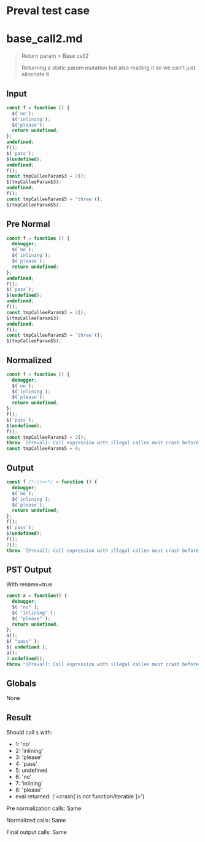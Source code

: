 # Preval test case

# base_call2.md

> Return param > Base call2
>
> Returning a static param mutation but also reading it so we can't just eliminate it

## Input

`````js filename=intro
const f = function () {
  $('no');
  $('inlining');
  $('please');
  return undefined;
};
undefined;
f();
$('pass');
$(undefined);
undefined;
f();
const tmpCalleeParam$3 = 2();
$(tmpCalleeParam$3);
undefined;
f();
const tmpCalleeParam$5 = 'three'();
$(tmpCalleeParam$5);
`````

## Pre Normal


`````js filename=intro
const f = function () {
  debugger;
  $(`no`);
  $(`inlining`);
  $(`please`);
  return undefined;
};
undefined;
f();
$(`pass`);
$(undefined);
undefined;
f();
const tmpCalleeParam$3 = 2();
$(tmpCalleeParam$3);
undefined;
f();
const tmpCalleeParam$5 = `three`();
$(tmpCalleeParam$5);
`````

## Normalized


`````js filename=intro
const f = function () {
  debugger;
  $(`no`);
  $(`inlining`);
  $(`please`);
  return undefined;
};
f();
$(`pass`);
$(undefined);
f();
const tmpCalleeParam$3 = 2();
throw `[Preval]: Call expression with illegal callee must crash before this line ; \`2()\``;
const tmpCalleeParam$5 = 0;
`````

## Output


`````js filename=intro
const f /*:()=>*/ = function () {
  debugger;
  $(`no`);
  $(`inlining`);
  $(`please`);
  return undefined;
};
f();
$(`pass`);
$(undefined);
f();
2();
throw `[Preval]: Call expression with illegal callee must crash before this line ; \`2()\``;
`````

## PST Output

With rename=true

`````js filename=intro
const a = function() {
  debugger;
  $( "no" );
  $( "inlining" );
  $( "please" );
  return undefined;
};
a();
$( "pass" );
$( undefined );
a();
2.undefined();
throw "[Preval]: Call expression with illegal callee must crash before this line ; `2()`";
`````

## Globals

None

## Result

Should call `$` with:
 - 1: 'no'
 - 2: 'inlining'
 - 3: 'please'
 - 4: 'pass'
 - 5: undefined
 - 6: 'no'
 - 7: 'inlining'
 - 8: 'please'
 - eval returned: ('<crash[ <ref> is not function/iterable ]>')

Pre normalization calls: Same

Normalized calls: Same

Final output calls: Same
